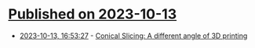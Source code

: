 # [Published on 2023-10-13](index.md)

* [2023-10-13, 16:53:27](https://lobste.rs/s/urakto/conical_slicing_different_angle_3d) - [Conical Slicing: A different angle of 3D printing](https://www.cnckitchen.com/blog/conical-slicing-a-different-angle-of-3d-printing)
